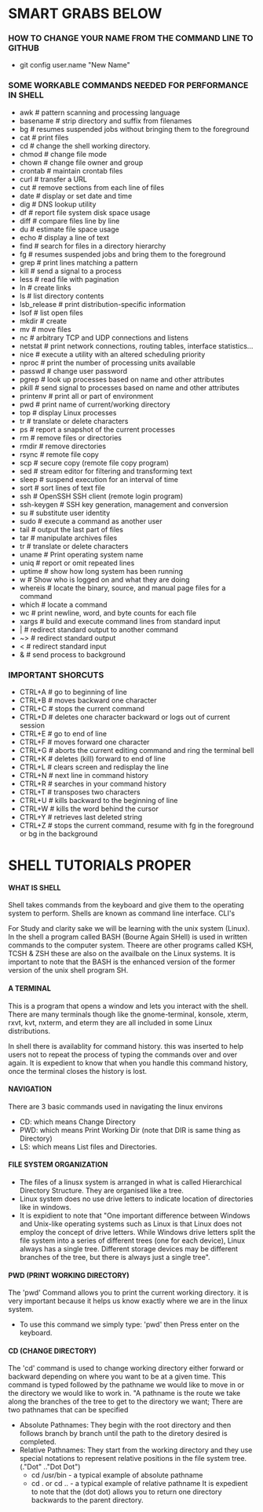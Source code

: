 # SMART GRABS BELOW
### HOW TO CHANGE YOUR NAME FROM THE COMMAND LINE TO GITHUB
- git config user.name "New Name"
### SOME WORKABLE COMMANDS NEEDED FOR PERFORMANCE IN SHELL
- awk # pattern scanning and processing language
- basename # strip directory and suffix from filenames
- bg # resumes suspended jobs without bringing them to the foreground
- cat # print files
- cd # change the shell working directory.
- chmod # change file mode
- chown # change file owner and group
- crontab # maintain crontab files
- curl # transfer a URL
- cut # remove sections from each line of files
- date # display or set date and time
- dig # DNS lookup utility
- df # report file system disk space usage
- diff # compare files line by line
- du # estimate file space usage
- echo # display a line of text
- find # search for files in a directory hierarchy
- fg # resumes suspended jobs and bring them to the foreground
- grep # print lines matching a pattern
- kill # send a signal to a process
- less # read file with pagination
- ln # create links
- ls # list directory contents
- lsb_release # print distribution-specific information
- lsof # list open files
- mkdir # create
- mv # move files
- nc # arbitrary TCP and UDP connections and listens
- netstat # print network connections, routing tables, interface statistics...
- nice # execute a utility with an altered scheduling priority
- nproc # print the number of processing units available
- passwd # change user password
- pgrep # look up processes based on name and other attributes
- pkill # send signal to processes based on name and other attributes
- printenv # print all or part of environment
- pwd # print name of current/working directory
- top # display Linux processes
- tr # translate or delete characters
- ps # report a snapshot of the current processes
- rm # remove files or directories
- rmdir # remove directories
- rsync # remote file copy
- scp # secure copy (remote file copy program)
- sed # stream editor for filtering and transforming text
- sleep # suspend execution for an interval of time
- sort # sort lines of text file
- ssh # OpenSSH SSH client (remote login program)
- ssh-keygen # SSH key generation, management and conversion
- su # substitute user identity
- sudo # execute a command as another user
- tail # output the last part of files
- tar # manipulate archives files
- tr # translate or delete characters
- uname # Print operating system name
- uniq # report or omit repeated lines
- uptime # show how long system has been running
- w # Show who is logged on and what they are doing
- whereis # locate the binary, source, and manual page files for a command
- which # locate a command
- wc # print newline, word, and byte counts for each file
- xargs # build and execute command lines from standard input
- | # redirect standard output to another command
- ~> # redirect standard output
- < # redirect standard input
- & # send process to background
### IMPORTANT SHORCUTS
 - CTRL+A # go to beginning of line
 - CTRL+B # moves backward one character
 - CTRL+C # stops the current command
 - CTRL+D # deletes one character backward or logs out of current session
 - CTRL+E # go to end of line
 - CTRL+F # moves forward one character
 - CTRL+G # aborts the current editing command and ring the terminal bell
 - CTRL+K # deletes (kill) forward to end of line
 - CTRL+L # clears screen and redisplay the line
 - CTRL+N # next line in command history
 - CTRL+R # searches in your command history
 - CTRL+T # transposes two characters
 - CTRL+U # kills backward to the beginning of line
 - CTRL+W # kills the word behind the cursor
 - CTRL+Y # retrieves last deleted string
 - CTRL+Z # stops the current command, resume with fg in the foreground or bg in the background
# SHELL TUTORIALS PROPER
#### WHAT IS SHELL
Shell takes commands from the keyboard and give them to the operating system to perform. Shells are known as command line interface. CLI's

For Study and clarity sake we will be learning with the unix system (Linux). In the shell a program called BASH (Bourne Again SHell) is used in written commands to the computer system. Theere are other programs called KSH, TCSH & ZSH these are also on the availbale on the Linux systems. It is important to note that the BASH is the enhanced version of the former version of the unix shell program SH.

#### A TERMINAL
This is a program that opens a window and lets you interact with the shell. There are many terminals though like the gnome-terminal, konsole, xterm, rxvt, kvt, nxterm, and eterm they are all included in some Linux distributions.

In shell there is availablity for command history. this was inserted to help users not to repeat the process of typing the commands over and over again. It is expedient to know that when you handle this command history, once the terminal closes the history is lost.

#### NAVIGATION
There are 3 basic commands used in navigating the linux environs
- CD: which means Change Directory
- PWD: which means Print Working Dir (note that DIR is same thing as Directory)
- LS: which means List files and Directories.

#### FILE SYSTEM ORGANIZATION
* The files of a linusx system is arranged in what is called Hierarchical Directory Structure. They are organised like a tree.
* Linux system does no use drive letters to indicate location of directories like in windows.
* It is expidient to note that "One important difference between Windows and Unix-like operating systems such as Linux is that Linux does not employ the concept of drive letters. While Windows drive letters split the file system into a series of different trees (one for each device), Linux always has a single tree. Different storage devices may be different branches of the tree, but there is always just a single tree".

#### PWD (PRINT WORKING DIRECTORY)
The 'pwd' Command allows you to print the current working directory. it is very important because it helps us know exactly where we are in the linux system.
  * To use this command we simply type: 'pwd' then Press enter on the keyboard.

#### CD (CHANGE DIRECTORY)
The 'cd' command is used to change working directory either forward or backward depending on where you want to be at a given time.
This command is typed followed by the pathname we would like to move in or the directory we would like to work in.
"A pathname is the route we take along the branches of the tree to get to the directory we want; There are two pathnames that can be specified
* Absolute Pathnames: They begin with the root directory and then follows branch by branch until the path to the diretory desired is completed.
* Relative Pathnames: They start from the working directory and they use special notations to represent relative positions in the file system tree. (."Dot" .."Dot Dot")
	* cd /usr/bin - a typical example of absolute pathname
	* cd . or cd .. - a typical example of relative pathname
It is expedient to note that the (dot dot) allows you to return one directory backwards to the parent directory.

